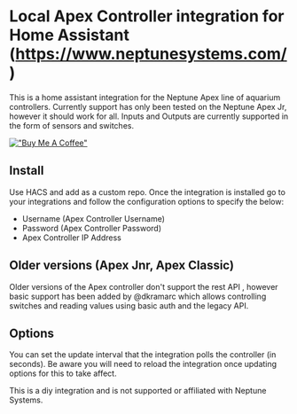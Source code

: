 # Local Apex Controller integration for Home Assistant (https://www.neptunesystems.com/)

This is a home assistant integration for the Neptune Apex line of aquarium controllers. Currently support has only been tested on the Neptune Apex Jr, however it should work for all. Inputs and Outputs are currently supported in the form of sensors and switches.

[!["Buy Me A Coffee"](https://www.buymeacoffee.com/assets/img/custom_images/orange_img.png)](https://www.buymeacoffee.com/itchannel)

## Install

Use HACS and add as a custom repo. Once the integration is installed go to your integrations and follow the configuration options to specify the below:

- Username (Apex Controller Username)
- Password (Apex Controller Password)
- Apex Controller IP Address

## Older versions (Apex Jnr, Apex Classic)

Older versions of the Apex controller don't support the rest API , however basic support has been added by @dkramarc which allows controlling switches and reading values using basic auth and the legacy API.

## Options

You can set the update interval that the integration polls the controller (in seconds). Be aware you will need to reload the integration once updating options for this to take affect.

This is a diy integration and is not supported or affiliated with Neptune Systems.
